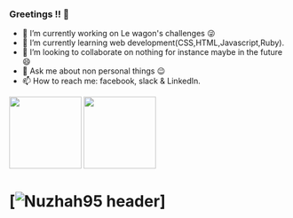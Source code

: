 ### Greetings !! 👋


<!-- **Nuzhah95/Nuzhah95** is a ✨ _special_ ✨ repository because its `README.md` (this file) appears on your GitHub profile.

Here are some ideas to get you started: -->

- 🔭 I’m currently working on Le wagon's challenges 😜
- 🌱 I’m currently learning web development(CSS,HTML,Javascript,Ruby).
- 👯 I’m looking to collaborate on nothing for instance maybe in the future 😄
- 💬 Ask me about non personal things 😉
- 📫 How to reach me: facebook, slack & LinkedIn.

<img align="" height='130px' src="https://github-readme-stats.vercel.app/api/top-langs/?username=Nuzhah95&hide_title=true&layout=compact&bg_color=0,73FA79,73FDFF,7A81FF&theme=graywhite" />

<img align="" height='130px' src="https://github-readme-stats.vercel.app/api?username=Nuzhah95&hide_title=true&show_icons=true&include_all_commits=true&line_height=21&bg_color=0,EC6C6C,FFD479,FFFC79,73FA79&theme=graywhite" />

<!-- 
⭐️ From [AdamAlston](https://github.com/adamalston)
 -->
 
 # [![Nuzhah95 header](https://raw.githubusercontent.com/Nuzhah95/Nuzhah95/main/icon/gh-bannner-light.png)]
<p align='center'>
</p>
